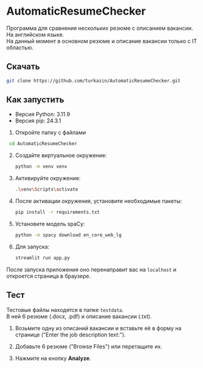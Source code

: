 # AutomaticResumeChecker

Программа для сравнения нескольких резюме с описанием вакансии.  
На английском языке.  
На данный момент в основном резюме и описание вакансии только с IT областью.

## Скачать
```bash
git clone https://github.com/turkazin/AutomaticResumeChecker.git
```

## Как запустить
- Версия Python: 3.11.9
- Версия pip: 24.3.1

1. Откройте папку с файлами
  ```bash
   cd AutomaticResumeChecker
   ```

2. Создайте виртуальное окружение:
   ```bash
   python -m venv venv
   ```

3. Активируйте окружение:
   ```bash
   .\venv\Scripts\activate
   ```

4. После активации окружения, установите необходимые пакеты:
   ```bash
   pip install -r requirements.txt
   ```

5. Установите модель spaCy:
   ```bash
   python -m spacy download en_core_web_lg
   ```

6. Для запуска:
   ```bash
   streamlit run app.py
   ```

После запуска приложения оно перенаправит вас на `localhost` и откроется страница в браузере.

## Тест
Тестовые файлы находятся в папке `testdata`.  
В ней 6 резюме (.docx, .pdf) и описание вакансии (.txt).

1. Возьмите одну из описаний вакансии и вставьте её в форму на странице ("Enter the job description text:").

2. Добавьте 6 резюме ("Browse Files") или перетащите их.

3. Нажмите на кнопку **Analyze**.
